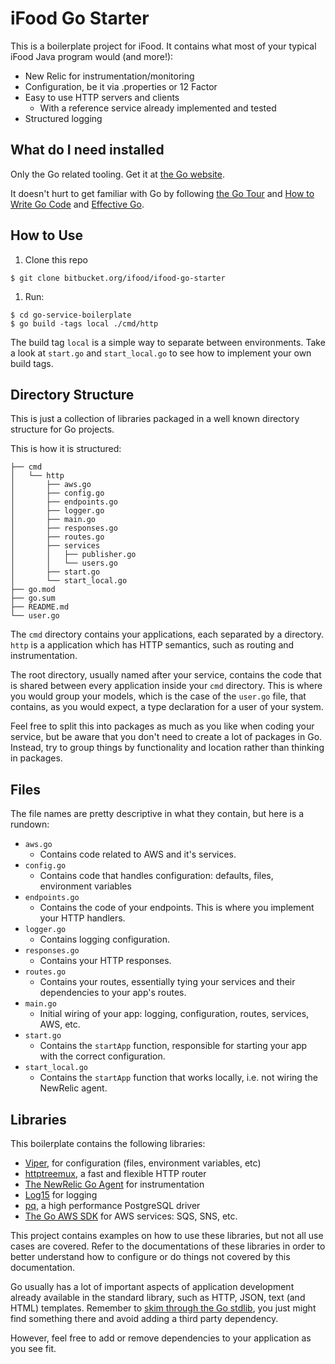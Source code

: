 # iFood Go Starter

This is a boilerplate project for iFood. It contains what most of your typical iFood Java program
would (and more!):

* New Relic for instrumentation/monitoring
* Configuration, be it via .properties or 12 Factor
* Easy to use HTTP servers and clients
  * With a reference service already implemented and tested
* Structured logging

## What do I need installed

Only the Go related tooling. Get it at [the Go website](gowebsite).

It doesn't hurt to get familiar with Go by following [the Go Tour](gotour) and [How to Write Go Code](gocode) and [Effective Go](goeffective).

## How to Use

1) Clone this repo
```
$ git clone bitbucket.org/ifood/ifood-go-starter
```
1) Run:
```
$ cd go-service-boilerplate
$ go build -tags local ./cmd/http
```

The build tag `local` is a simple way to separate between environments. Take a look at `start.go` and `start_local.go`
to see how to implement your own build tags.

## Directory Structure

This is just a collection of libraries packaged in a well known directory structure
for Go projects.

This is how it is structured:

```
├── cmd
│   └── http
│       ├── aws.go
│       ├── config.go
│       ├── endpoints.go
│       ├── logger.go
│       ├── main.go
│       ├── responses.go
│       ├── routes.go
│       ├── services
│       │   ├── publisher.go
│       │   └── users.go
│       ├── start.go
│       └── start_local.go
├── go.mod
├── go.sum
├── README.md
└── user.go

```

The `cmd` directory contains your applications, each separated by a directory. `http` is a application
which has HTTP semantics, such as routing and instrumentation.

The root directory, usually named after your service, contains the code that is shared
between every application inside your `cmd` directory. This is where you would group your models,
which is the case of the `user.go` file, that contains, as you would expect, a type declaration
for a user of your system.

Feel free to split this into packages as much as you like when coding your service, but be aware that
you don't need to create a lot of packages in Go. Instead, try to group things by functionality and location
rather than thinking in packages.

## Files

The file names are pretty descriptive in what they contain, but here is a rundown:

- `aws.go`
  - Contains code related to AWS and it's services.
- `config.go`
  - Contains code that handles configuration: defaults, files, environment variables
- `endpoints.go`
  - Contains the code of your endpoints. This is where you implement your HTTP handlers.
- `logger.go`
  - Contains logging configuration.
- `responses.go`
  - Contains your HTTP responses.
- `routes.go`
  - Contains your routes, essentially tying your services and their dependencies to your app's routes.
- `main.go`
  - Initial wiring of your app: logging, configuration, routes, services, AWS, etc.
- `start.go`
  - Contains the `startApp` function, responsible for starting your app with the correct configuration.
- `start_local.go`
  - Contains the `startApp` function that works locally, i.e. not wiring the NewRelic agent.

## Libraries

This boilerplate contains the following libraries:

- [Viper](viper), for configuration (files, environment variables, etc)
- [httptreemux](httptreemux), a fast and flexible HTTP router
- [The NewRelic Go Agent](nrgo) for instrumentation
- [Log15](log15) for logging
- [pq](pq), a high performance PostgreSQL driver
- [The Go AWS SDK](goaws) for AWS services: SQS, SNS, etc.

This project contains examples on how to use these libraries, but not all use cases are covered.
Refer to the documentations of these libraries in order to better understand how to configure or do things not covered
by this documentation.

Go usually has a lot of important aspects of application development already available in the standard library,
such as HTTP, JSON, text (and HTML) templates. Remember to [skim through the Go stdlib](gostdlib), you just might find
something there and avoid adding a third party dependency.

However, feel free to add or remove dependencies to your application as you see fit.

[viper]: https://github.com/spf13/viper
[httptreemux]: https://github.com/dimfeld/httptreemux
[nrgo]: https://github.com/newrelic/go-agent
[log15]: https://github.com/inconshreveable/log15
[pq]: https://github.com/lib/pq
[goaws]: https://docs.aws.amazon.com/sdk-for-go/api/
[gostdlib]: https://golang.org/pkg/#stdlib
[gowebsite]: https://golang.org
[gotour]: https://tour.golang.org
[goeffective]: https://golang.org/doc/effective_go.html
[gocode]: https://golang.org/doc/code.html
